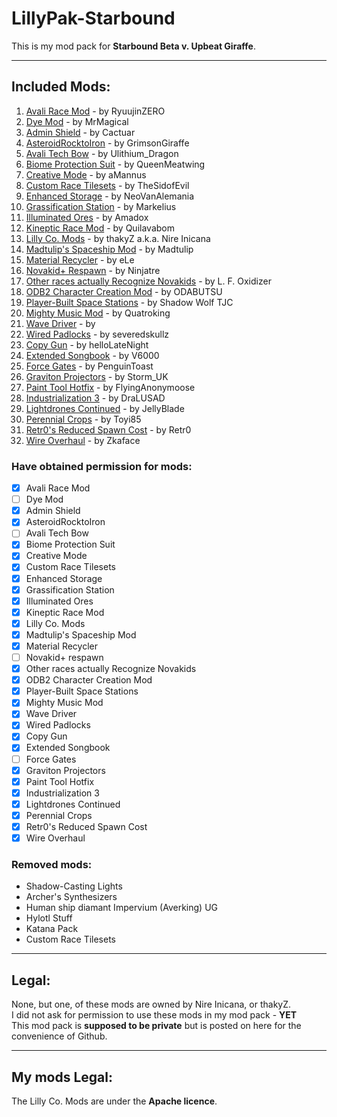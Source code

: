 # **LillyPak-Starbound**
This is my mod pack for **Starbound Beta v. Upbeat Giraffe**.

----------

## **Included Mods**:

 1. [Avali Race Mod](http://community.playstarbound.com/index.php?resources/998/) - by RyuujinZERO
 2. [Dye Mod](http://community.playstarbound.com/index.php?resources/970/) - by MrMagical
 3. [Admin Shield](http://community.playstarbound.com/index.php?resources/2462/) - by Cactuar
 4. [AsteroidRocktoIron](http://community.playstarbound.com/index.php?resources/2787/) - by GrimsonGiraffe
 5. [Avali Tech Bow](http://community.playstarbound.com/index.php?resources/2251/) - by Ulithium_Dragon
 6. [Biome Protection Suit](http://community.playstarbound.com/index.php?resources/2748/) - by QueenMeatwing
 7. [Creative Mode](http://community.playstarbound.com/index.php?resources/614/) - by aMannus
 8. [Custom Race Tilesets](#) - by TheSidofEvil 
 9. [Enhanced Storage](http://community.playstarbound.com/index.php?resources/2450/) - by NeoVanAlemania
 10. [Grassification Station](http://community.playstarbound.com/index.php?resources/2296/) - by Markelius
 11. [Illuminated Ores](http://community.playstarbound.com/index.php?resources/2429/) - by Amadox
 12. [Kineptic Race Mod](http://community.playstarbound.com/index.php?resources/2264/) - by Quilavabom
 32. [Lilly Co. Mods](#) - by thakyZ a.k.a. Nire Inicana 
 14. [Madtulip's Spaceship Mod](http://community.playstarbound.com/index.php?resources/59/) - by Madtulip
 15. [Material Recycler](http://community.playstarbound.com/index.php?resources/2585/) - by eLe
 16. [Novakid+ Respawn](http://community.playstarbound.com/index.php?resources/2522/) - by Ninjatre
 17. [Other races actually Recognize Novakids](http://community.playstarbound.com/index.php?resources/452/) - by L. F. Oxidizer
 18. [ODB2 Character Creation Mod](http://community.playstarbound.com/index.php?resources/1241/) - by ODABUTSU
 19. [Player-Built Space Stations](http://community.playstarbound.com/index.php?resources/2783/) - by Shadow Wolf TJC
 20. [Mighty Music Mod](http://community.playstarbound.com/index.php?resources/1266/) - by Quatroking
 21. [Wave Driver]() - by
 22. [Wired Padlocks](http://community.playstarbound.com/index.php?resources/2517/) - by severedskullz
 23. [Copy Gun](http://community.playstarbound.com/index.php?resources/2418/) - by helloLateNight
 24. [Extended Songbook](http://community.playstarbound.com/index.php?resources/249/) - by V6000
 25. [Force Gates](http://community.playstarbound.com/index.php?resources/1406/) - by PenguinToast
 26. [Graviton Projectors](http://community.playstarbound.com/index.php?resources/2692/) - by Storm_UK
 27. [Paint Tool Hotfix](http://community.playstarbound.com/index.php?resources/2619/) - by FlyingAnonymoose
 28. [Industrialization 3](http://community.playstarbound.com/index.php?resources/2531/) - by DraLUSAD
 29. [Lightdrones Continued](http://community.playstarbound.com/index.php?resources/2541/) - by JellyBlade
 30. [Perennial Crops](http://community.playstarbound.com/index.php?resources/2403/) - by Toyi85
 31. [Retr0's Reduced Spawn Cost](http://community.playstarbound.com/index.php?resources/2667/) - by Retr0
 32. [Wire Overhaul](http://community.playstarbound.com/index.php?resources/2547/) - by Zkaface

### Have obtained permission for mods:
 - [x] Avali Race Mod
 - [ ] Dye Mod
 - [x] Admin Shield
 - [x] AsteroidRocktoIron
 - [ ] Avali Tech Bow
 - [x] Biome Protection Suit
 - [x] Creative Mode
 - [x] Custom Race Tilesets
 - [x] Enhanced Storage
 - [x] Grassification Station
 - [x] Illuminated Ores
 - [x] Kineptic Race Mod
 - [x] Lilly Co. Mods
 - [x] Madtulip's Spaceship Mod
 - [x] Material Recycler
 - [ ] Novakid+ respawn
 - [x] Other races actually Recognize Novakids
 - [x] ODB2 Character Creation Mod
 - [x] Player-Built Space Stations
 - [x] Mighty Music Mod
 - [x] Wave Driver
 - [x] Wired Padlocks
 - [x] Copy Gun
 - [x] Extended Songbook
 - [ ] Force Gates
 - [x] Graviton Projectors
 - [x] Paint Tool Hotfix
 - [x] Industrialization 3
 - [x] Lightdrones Continued
 - [x] Perennial Crops
 - [x] Retr0's Reduced Spawn Cost
 - [x] Wire Overhaul

### Removed mods:
 - Shadow-Casting Lights
 - Archer's Synthesizers
 - Human ship diamant Impervium (Averking) UG
 - Hylotl Stuff
 - Katana Pack
 - Custom Race Tilesets

----------

## **Legal**:

   None, but one, of these mods are owned by Nire Inicana, or thakyZ.   
   I did not ask for permission to use these mods in my mod pack - **YET**   
   This mod pack is **supposed to be private** but is posted on here for the convenience of Github.

----------

## **My mods Legal**:

The Lilly Co. Mods are under the **Apache licence**.